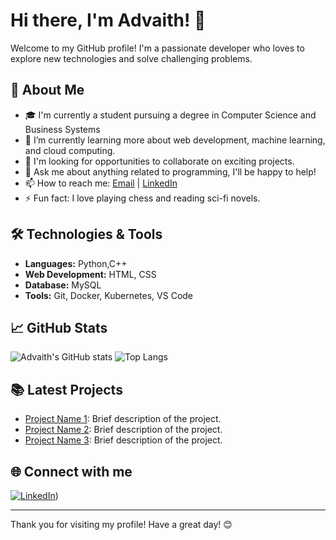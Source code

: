 # Hi there, I'm Advaith! 👋

Welcome to my GitHub profile! I'm a passionate developer who loves to explore new technologies and solve challenging problems. 

## 🚀 About Me

- 🎓 I'm currently a student pursuing a degree in Computer Science and Business Systems
- 🌱 I’m currently learning more about web development, machine learning, and cloud computing.
- 💼 I'm looking for opportunities to collaborate on exciting projects.
- 💬 Ask me about anything related to programming, I'll be happy to help!
- 📫 How to reach me: [Email](mailto:advaithsmenon8@gmail.com) | [LinkedIn](https://www.linkedin.com/in/advaith-s-menon/)
- ⚡ Fun fact: I love playing chess and reading sci-fi novels.

## 🛠️ Technologies & Tools

- **Languages:**  Python,C++
- **Web Development:** HTML, CSS
- **Database:** MySQL
- **Tools:** Git, Docker, Kubernetes, VS Code

## 📈 GitHub Stats

![Advaith's GitHub stats](https://github-readme-stats.vercel.app/api?username=Advaith190304&show_icons=true&theme=radical)
![Top Langs](https://github-readme-stats.vercel.app/api/top-langs/?username=Advaith190304&layout=compact&theme=radical)

## 📚 Latest Projects

- [Project Name 1](https://github.com/Advaith190304/project-name-1): Brief description of the project.
- [Project Name 2](https://github.com/Advaith190304/project-name-2): Brief description of the project.
- [Project Name 3](https://github.com/Advaith190304/project-name-3): Brief description of the project.

## 🌐 Connect with me

[![LinkedIn](https://img.shields.io/badge/-LinkedIn-blue?style=flat&logo=Linkedin&logoColor=white)](https://www.linkedin.com/in/advaith-s-menon/))

---

Thank you for visiting my profile! Have a great day! 😊
